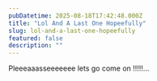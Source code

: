 ```yaml
---
pubDatetime: 2025-08-18T17:42:48.000Z
title: "Lol And A Last One Hopeefully"
slug: lol-and-a-last-one-hopeefully
featured: false
description: ""
---
```


Pleeeaaasseeeeeee lets go come on !!!!!...